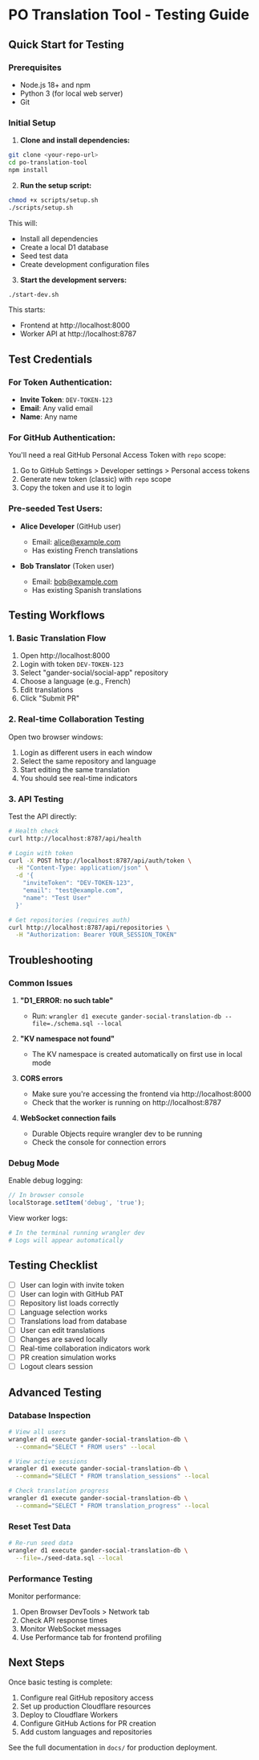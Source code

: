 # PO Translation Tool - Testing Guide

## Quick Start for Testing

### Prerequisites
- Node.js 18+ and npm
- Python 3 (for local web server)
- Git

### Initial Setup

1. **Clone and install dependencies:**
```bash
git clone <your-repo-url>
cd po-translation-tool
npm install
```

2. **Run the setup script:**
```bash
chmod +x scripts/setup.sh
./scripts/setup.sh
```

This will:
- Install all dependencies
- Create a local D1 database
- Seed test data
- Create development configuration files

3. **Start the development servers:**
```bash
./start-dev.sh
```

This starts:
- Frontend at http://localhost:8000
- Worker API at http://localhost:8787

## Test Credentials

### For Token Authentication:
- **Invite Token**: `DEV-TOKEN-123`
- **Email**: Any valid email
- **Name**: Any name

### For GitHub Authentication:
You'll need a real GitHub Personal Access Token with `repo` scope:
1. Go to GitHub Settings > Developer settings > Personal access tokens
2. Generate new token (classic) with `repo` scope
3. Copy the token and use it to login

### Pre-seeded Test Users:
- **Alice Developer** (GitHub user)
    - Email: alice@example.com
    - Has existing French translations

- **Bob Translator** (Token user)
    - Email: bob@example.com
    - Has existing Spanish translations

## Testing Workflows

### 1. Basic Translation Flow
1. Open http://localhost:8000
2. Login with token `DEV-TOKEN-123`
3. Select "gander-social/social-app" repository
4. Choose a language (e.g., French)
5. Edit translations
6. Click "Submit PR"

### 2. Real-time Collaboration Testing
Open two browser windows:
1. Login as different users in each window
2. Select the same repository and language
3. Start editing the same translation
4. You should see real-time indicators

### 3. API Testing
Test the API directly:

```bash
# Health check
curl http://localhost:8787/api/health

# Login with token
curl -X POST http://localhost:8787/api/auth/token \
  -H "Content-Type: application/json" \
  -d '{
    "inviteToken": "DEV-TOKEN-123",
    "email": "test@example.com",
    "name": "Test User"
  }'

# Get repositories (requires auth)
curl http://localhost:8787/api/repositories \
  -H "Authorization: Bearer YOUR_SESSION_TOKEN"
```

## Troubleshooting

### Common Issues

1. **"D1_ERROR: no such table"**
    - Run: `wrangler d1 execute gander-social-translation-db --file=./schema.sql --local`

2. **"KV namespace not found"**
    - The KV namespace is created automatically on first use in local mode

3. **CORS errors**
    - Make sure you're accessing the frontend via http://localhost:8000
    - Check that the worker is running on http://localhost:8787

4. **WebSocket connection fails**
    - Durable Objects require wrangler dev to be running
    - Check the console for connection errors

### Debug Mode

Enable debug logging:
```javascript
// In browser console
localStorage.setItem('debug', 'true');
```

View worker logs:
```bash
# In the terminal running wrangler dev
# Logs will appear automatically
```

## Testing Checklist

- [ ] User can login with invite token
- [ ] User can login with GitHub PAT
- [ ] Repository list loads correctly
- [ ] Language selection works
- [ ] Translations load from database
- [ ] User can edit translations
- [ ] Changes are saved locally
- [ ] Real-time collaboration indicators work
- [ ] PR creation simulation works
- [ ] Logout clears session

## Advanced Testing

### Database Inspection

```bash
# View all users
wrangler d1 execute gander-social-translation-db \
  --command="SELECT * FROM users" --local

# View active sessions
wrangler d1 execute gander-social-translation-db \
  --command="SELECT * FROM translation_sessions" --local

# Check translation progress
wrangler d1 execute gander-social-translation-db \
  --command="SELECT * FROM translation_progress" --local
```

### Reset Test Data

```bash
# Re-run seed data
wrangler d1 execute gander-social-translation-db \
  --file=./seed-data.sql --local
```

### Performance Testing

Monitor performance:
1. Open Browser DevTools > Network tab
2. Check API response times
3. Monitor WebSocket messages
4. Use Performance tab for frontend profiling

## Next Steps

Once basic testing is complete:
1. Configure real GitHub repository access
2. Set up production Cloudflare resources
3. Deploy to Cloudflare Workers
4. Configure GitHub Actions for PR creation
5. Add custom languages and repositories

See the full documentation in `docs/` for production deployment.